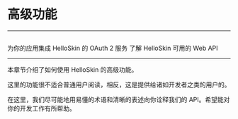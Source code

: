 # 高级功能

<!--@include: ./for-experts.template.md-->

---

<p style="margin-bottom: 2em"></p>

<NCard title="OAuth 2" link="./oauth2" >
为你的应用集成 HelloSkin 的 OAuth 2 服务
</NCard>
<NCard title="HelloSkin API" link="./api" >
了解 HelloSkin 可用的 Web API
</NCard>

---

本章节介绍了如何使用 HelloSkin 的高级功能。

这里的功能很不适合普通用户阅读，相反，这是提供给诸如开发者之类的用户的。

在这里，我们尽可能地用易懂的术语和清晰的表述向你诠释我们的 API。希望能对你的开发工作有所帮助。
